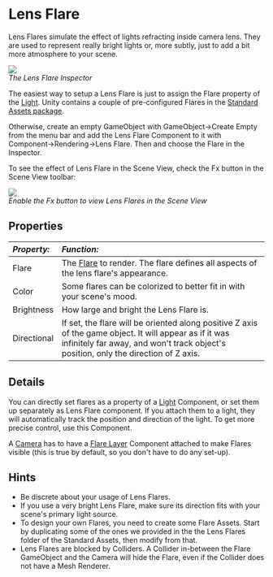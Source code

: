 Lens Flare
==========


<span class=keyword>Lens Flares</span> simulate the effect of lights refracting inside camera lens. They are used to represent really bright lights or, more subtly, just to add a bit more atmosphere to your scene.

![](http://docwiki.hq.unity3d.com/uploads/Main/Inspector-LensFlare.png)  
_The Lens Flare <span class=keyword>Inspector</span>_

The easiest way to setup a Lens Flare is just to assign the Flare property of the [Light](class-Light.html). Unity contains a couple of pre-configured Flares in the [Standard Assets package](HOWTO-InstallStandardAssets.html).

Otherwise, create an empty <span class=keyword>GameObject</span> with <span class=menu>GameObject->Create Empty</span> from the menu bar and add the Lens Flare <span class=keyword>Component</span> to it with <span class=menu>Component->Rendering->Lens Flare</span>.  Then and choose the <span class=component>Flare</span> in the Inspector.

To see the effect of Lens Flare in the <span class=keyword>Scene View</span>, check the <span class=menu>Fx</span> button in the Scene View toolbar:

![](http://docwiki.hq.unity3d.com/uploads/Main/LensFlare-FXButton.png)  
_Enable the <span class=menu>Fx</span> button to view Lens Flares in the Scene View_


Properties
----------



|**_Property:_** |**_Function:_** |
|:---|:---|
|<span class=component>Flare</span>       |The [Flare](class-Flare.html) to render. The flare defines all aspects of the lens flare's appearance. |
|<span class=component>Color</span>       |Some flares can be colorized to better fit in with your scene's mood. |
|<span class=component>Brightness</span>  |How large and bright the Lens Flare is. |
|<span class=component>Directional</span> |If set, the flare will be oriented along positive Z axis of the game object. It will appear as if it was infinitely far away, and won't track object's position, only the direction of Z axis. |


Details
-------


You can directly set flares as a property of a [Light](class-Light.html) Component, or set them up separately as Lens Flare component. If you attach them to a light, they will automatically track the position and direction of the light. To get more precise control, use this Component.

A [Camera](class-Camera.html) has to have a [Flare Layer](class-FlareLayer.html) Component attached to make Flares visible (this is true by default, so you don't have to do any set-up).


Hints
-----


* Be discrete about your usage of Lens Flares.
* If you use a very bright Lens Flare, make sure its direction fits with your scene's primary light source.
* To design your own Flares, you need to create some Flare Assets. Start by duplicating some of the ones we provided in the the <span class=menu>Lens Flares</span> folder of the Standard Assets, then modify from that.
* Lens Flares are blocked by <span class=keyword>Colliders</span>.  A Collider in-between the Flare GameObject and the Camera will hide the Flare, even if the Collider does not have a <span class=keyword>Mesh Renderer</span>.
